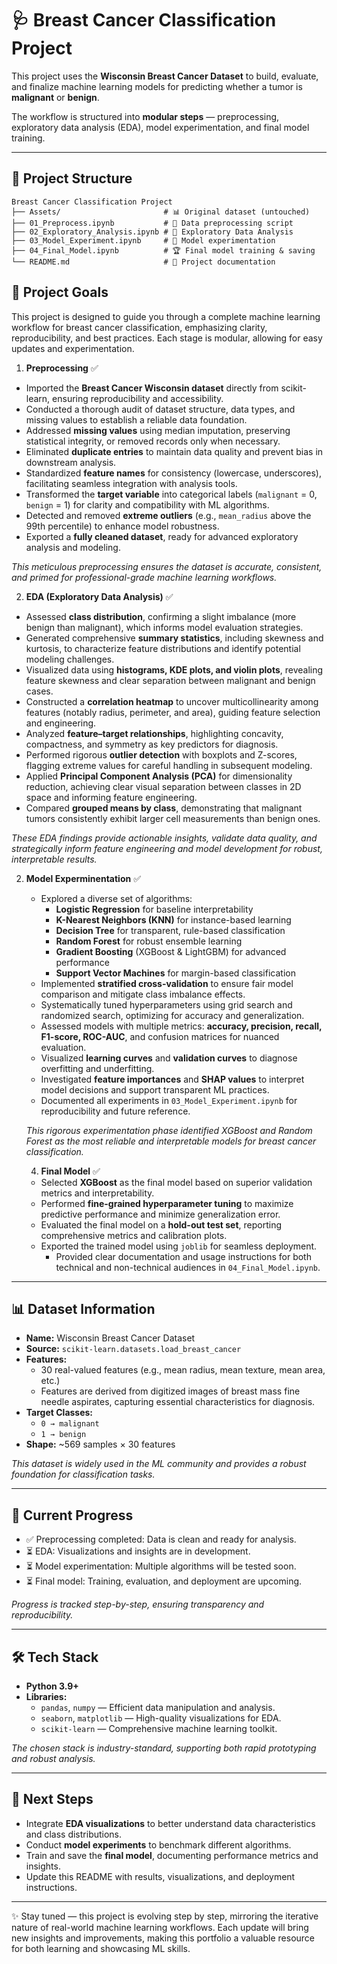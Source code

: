 # 🩺 Breast Cancer Classification Project

This project uses the **Wisconsin Breast Cancer Dataset** to build, evaluate, and finalize machine learning models for predicting whether a tumor is **malignant** or **benign**.  

The workflow is structured into **modular steps** — preprocessing, exploratory data analysis (EDA), model experimentation, and final model training.  

---

## 📂 Project Structure

```
Breast Cancer Classification Project  
├── Assets/                       # 📊 Original dataset (untouched)  
├── 01_Preprocess.ipynb           # 🧹 Data preprocessing script  
├── 02_Exploratory_Analysis.ipynb # 🔎 Exploratory Data Analysis  
├── 03_Model_Experiment.ipynb     # 🧪 Model experimentation  
├── 04_Final_Model.ipynb          # 🏆 Final model training & saving     
└── README.md                     # 📖 Project documentation  
```


## 🎯 Project Goals  

This project is designed to guide you through a complete machine learning workflow for breast cancer classification, emphasizing clarity, reproducibility, and best practices. Each stage is modular, allowing for easy updates and experimentation.

1. **Preprocessing** ✅  
  - Imported the **Breast Cancer Wisconsin dataset** directly from scikit-learn, ensuring reproducibility and accessibility.  
  - Conducted a thorough audit of dataset structure, data types, and missing values to establish a reliable data foundation.  
  - Addressed **missing values** using median imputation, preserving statistical integrity, or removed records only when necessary.  
  - Eliminated **duplicate entries** to maintain data quality and prevent bias in downstream analysis.  
  - Standardized **feature names** for consistency (lowercase, underscores), facilitating seamless integration with analysis tools.  
  - Transformed the **target variable** into categorical labels (`malignant` = 0, `benign` = 1) for clarity and compatibility with ML algorithms.  
  - Detected and removed **extreme outliers** (e.g., `mean_radius` above the 99th percentile) to enhance model robustness.  
  - Exported a **fully cleaned dataset**, ready for advanced exploratory analysis and modeling.  

  *This meticulous preprocessing ensures the dataset is accurate, consistent, and primed for professional-grade machine learning workflows.*  


2. **EDA (Exploratory Data Analysis)** ✅  
  - Assessed **class distribution**, confirming a slight imbalance (more benign than malignant), which informs model evaluation strategies.  
  - Generated comprehensive **summary statistics**, including skewness and kurtosis, to characterize feature distributions and identify potential modeling challenges.  
  - Visualized data using **histograms, KDE plots, and violin plots**, revealing feature skewness and clear separation between malignant and benign cases.  
  - Constructed a **correlation heatmap** to uncover multicollinearity among features (notably radius, perimeter, and area), guiding feature selection and engineering.  
  - Analyzed **feature–target relationships**, highlighting concavity, compactness, and symmetry as key predictors for diagnosis.  
  - Performed rigorous **outlier detection** with boxplots and Z-scores, flagging extreme values for careful handling in subsequent modeling.  
  - Applied **Principal Component Analysis (PCA)** for dimensionality reduction, achieving clear visual separation between classes in 2D space and informing feature engineering.  
  - Compared **grouped means by class**, demonstrating that malignant tumors consistently exhibit larger cell measurements than benign ones.  

  *These EDA findings provide actionable insights, validate data quality, and strategically inform feature engineering and model development for robust, interpretable results.*  

2. **Model Experminentation** ✅ 
    - Explored a diverse set of algorithms:  
      - **Logistic Regression** for baseline interpretability  
      - **K-Nearest Neighbors (KNN)** for instance-based learning  
      - **Decision Tree** for transparent, rule-based classification  
      - **Random Forest** for robust ensemble learning  
      - **Gradient Boosting** (XGBoost & LightGBM) for advanced performance  
      - **Support Vector Machines** for margin-based classification  
    - Implemented **stratified cross-validation** to ensure fair model comparison and mitigate class imbalance effects.  
    - Systematically tuned hyperparameters using grid search and randomized search, optimizing for accuracy and generalization.  
    - Assessed models with multiple metrics: **accuracy, precision, recall, F1-score, ROC-AUC**, and confusion matrices for nuanced evaluation.  
    - Visualized **learning curves** and **validation curves** to diagnose overfitting and underfitting.  
    - Investigated **feature importances** and **SHAP values** to interpret model decisions and support transparent ML practices.  
    - Documented all experiments in `03_Model_Experiment.ipynb` for reproducibility and future reference.  

    *This rigorous experimentation phase identified XGBoost and Random Forest as the most reliable and interpretable models for breast cancer classification.*

    4. **Final Model** ✅  
    - Selected **XGBoost** as the final model based on superior validation metrics and interpretability.  
    - Performed **fine-grained hyperparameter tuning** to maximize predictive performance and minimize generalization error.  
    - Evaluated the final model on a **hold-out test set**, reporting comprehensive metrics and calibration plots.  
    - Exported the trained model using `joblib` for seamless deployment.  
      - Provided clear documentation and usage instructions for both technical and non-technical audiences in `04_Final_Model.ipynb`. 

---

## 📊 Dataset Information  

- **Name:** Wisconsin Breast Cancer Dataset  
- **Source:** `scikit-learn.datasets.load_breast_cancer`  
- **Features:**  
  - 30 real-valued features (e.g., mean radius, mean texture, mean area, etc.)  
  - Features are derived from digitized images of breast mass fine needle aspirates, capturing essential characteristics for diagnosis.  
- **Target Classes:**  
  - `0 → malignant`  
  - `1 → benign`  
- **Shape:** ~569 samples × 30 features  

*This dataset is widely used in the ML community and provides a robust foundation for classification tasks.*

---

## 🚀 Current Progress  

- ✅ Preprocessing completed: Data is clean and ready for analysis.  
- ⏳ EDA: Visualizations and insights are in development.  
- ⏳ Model experimentation: Multiple algorithms will be tested soon.  
- ⏳ Final model: Training, evaluation, and deployment are upcoming.

*Progress is tracked step-by-step, ensuring transparency and reproducibility.*

---

## 🛠️ Tech Stack  

- **Python 3.9+**  
- **Libraries:**  
  - `pandas`, `numpy` — Efficient data manipulation and analysis.  
  - `seaborn`, `matplotlib` — High-quality visualizations for EDA.  
  - `scikit-learn` — Comprehensive machine learning toolkit.

*The chosen stack is industry-standard, supporting both rapid prototyping and robust analysis.*

---

## 📌 Next Steps

- Integrate **EDA visualizations** to better understand data characteristics and class distributions.  
- Conduct **model experiments** to benchmark different algorithms.  
- Train and save the **final model**, documenting performance metrics and insights.  
- Update this README with results, visualizations, and deployment instructions.

---

✨ Stay tuned — this project is evolving step by step, mirroring the iterative nature of real-world machine learning workflows. Each update will bring new insights and improvements, making this portfolio a valuable resource for both learning and showcasing ML skills.

